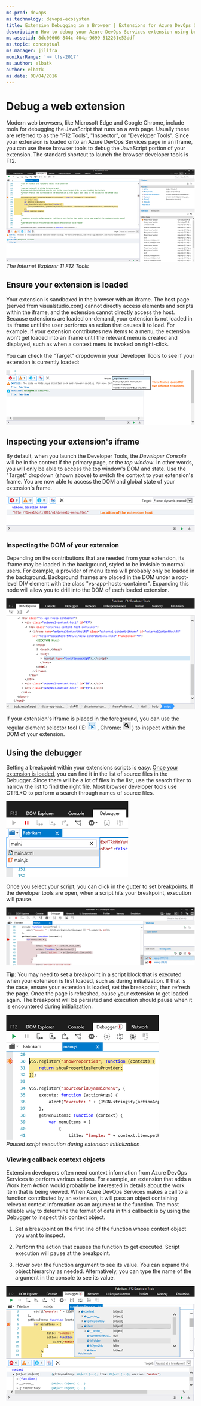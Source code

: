 ```yaml
---
ms.prod: devops
ms.technology: devops-ecosystem
title: Extension Debugging in a Browser | Extensions for Azure DevOps Services
description: How to debug your Azure DevOps Services extension using browser tools.
ms.assetid: 8dc00666-844c-404a-9699-512261e53ddf
ms.topic: conceptual
ms.manager: jillfra
monikerRange: '>= tfs-2017'
ms.author: elbatk
author: elbatk
ms.date: 08/04/2016
---
```


# Debug a web extension

Modern web browsers, like Microsoft Edge and Google Chrome, include tools for debugging the JavaScript that runs on a web page. Usually these are referred to as the "F12 Tools", "Inspector", or "Developer Tools". Since your extension is loaded onto an Azure DevOps Services page in an iframe, you can use these browser tools to debug the JavaScript portion of your extension. The standard shortcut to launch the browser developer tools is F12. 

![IE11 F12 Tools](../_shared/procedures/_img/debug-in-browser/ief12tools.png)    
*The Internet Explorer 11 F12 Tools*

<a id="ensure-your-extension-is-loaded"></a>
## Ensure your extension is loaded
Your extension is sandboxed in the browser with an iframe. The host page (served from visualstudio.com) cannot directly access elements and scripts within the iframe, and the extension cannot directly access the host. Because extensions are loaded on-demand, your extension is not loaded in its iframe until the user performs an action that causes it to load. For example, if your extension contributes new items to a menu, the extension won't get loaded into an iframe until the relevant menu is created and displayed, such as when a context menu is invoked on right-click. 

You can check the "Target" dropdown in your Developer Tools to see if your extension is currently loaded:

![IE11 Target Frame Dropdown](../_shared/procedures/_img/debug-in-browser/ie11targetframe.png)

## Inspecting your extension's iframe

 By default, when you launch the Developer Tools, the *Developer Console* will be in the context if the primary page, or the *top window*. In other words, you will only be able to access the top window's DOM and state. Use the "Target" dropdown (shown above) to switch the context to your extension's frame. You are now able to access the DOM and global state of your extension's frame.

![IE11 Extension Frame Location](../_shared/procedures/_img/debug-in-browser/framelocation.png)

### Inspecting the DOM of your extension

Depending on the contributions that are needed from your extension, its iframe may be loaded in the background, styled to be invisible to normal users. For example, a provider of menu items will probably only be loaded in the background. Background iframes are placed in the DOM under a root-level DIV element with the class "vs-app-hosts-container". Expanding this node will allow you to drill into the DOM of each loaded extension.

![IE11 Background Extension DOM Placement](../_shared/procedures/_img/debug-in-browser/bgextcontainer.png)

If your extension's iframe is placed in the foreground, you can use the regular element selector tool (IE: ![IE11 Element Selector Icon](../_shared/procedures/_img/debug-in-browser/ieelemselector.png) , Chrome: ![Chrome Element Selector Icon](../_shared/procedures/_img/debug-in-browser/chromeelemselector.png) ) to inspect within the DOM of your extension.

## Using the debugger

Setting a breakpoint within your extensions scripts is easy. [Once your extension is loaded](#ensure-your-extension-is-loaded), you can find it in the list of source files in the Debugger. Since there will be a lot of files in the list, use the search filter to narrow the list to find the right file. Most browser developer tools use CTRL+O to perform a search through names of source files. 

![Debugger source files](../_shared/procedures/_img/debug-in-browser/debuggerfiles.png)

Once you select your script, you can click in the gutter to set breakpoints. If the developer tools are open, when a script hits your breakpoint, execution will pause.

![Breakpoints](../_shared/procedures/_img/debug-in-browser/breakpoints.png)

**Tip**: You may need to set a breakpoint in a script block that is executed when your extension is first loaded, such as during initialization. If that is the case, ensure your extension is loaded, set the breakpoint, then refresh the page. Once the page is refreshed, cause your extension to get loaded again. The breakpoint will be persisted and execution should pause when it is encountered during initialization.

![Hitting a breakpoint during extension initialization](../_shared/procedures/_img/debug-in-browser/initbreakpoint.png)    
*Paused script execution during extension initialization*

### Viewing callback context objects

Extension developers often need context information from Azure DevOps Services to perform various actions. For example, an extension that adds a Work Item Action would probably be interested in details about the work item that is being viewed. When Azure DevOps Services makes a call to a function contributed by an extension, it will pass an object containing relevant context information as an argument to the function. The most reliable way to determine the format of data in this callback is by using the Debugger to inspect this context object.

1. Set a breakpoint on the first line of the function whose context object you want to inspect.

2. Perform the action that causes the function to get executed. Script execution will pause at the breakpoint.

3. Hover over the function argument to see its value. You can expand the object hierarchy as needed. Alternatively, you can type the name of the argument in the console to see its value.

![Callback context object inspection](../_shared/procedures/_img/debug-in-browser/contextobject.png)